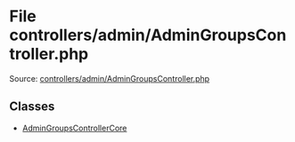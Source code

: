 File controllers/admin/AdminGroupsController.php
=========

Source: [controllers/admin/AdminGroupsController.php](https://github.com/PrestaShop/PrestaShop/blob/1.5.3.1/controllers/admin/AdminGroupsController.php)


Classes
-------

* [AdminGroupsControllerCore](class.AdminGroupsControllerCore.md)


